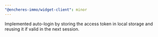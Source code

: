 ```yaml
---
"@encheres-immo/widget-client": minor
---
```


Implemented auto-login by storing the access token in local storage and reusing it if valid in the next session.
